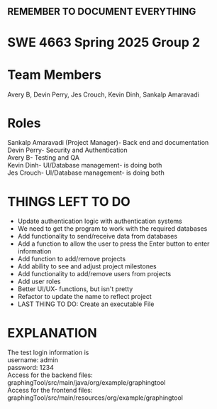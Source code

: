 ## REMEMBER TO DOCUMENT EVERYTHING
# SWE 4663 Spring 2025 Group 2 
# Team Members
Avery B, Devin Perry, Jes Crouch, Kevin Dinh, Sankalp Amaravadi
# Roles
Sankalp Amaravadi (Project Manager)- Back end and documentation <br />
Devin Perry- Security and Authentication <br />
Avery B- Testing and QA <br />
Kevin Dinh- UI/Database management- is doing both <br />
Jes Crouch- UI/Database management- is doing both 
# THINGS LEFT TO DO
- Update authentication logic with authentication systems  <br />
- We need to get the program to work with the required databases  <br />
- Add functionality to send/receive data from databases  <br />
- Add a function to allow the user to press the Enter button to enter information <br />
- Add function to add/remove projects <br />
- Add ability to see and adjust project milestones <br />
- Add functionality to add/remove users from projects <br />
- Add user roles <br />
- Better UI/UX- functions, but isn't pretty  <br />
- Refactor to update the name to reflect project <br />
- LAST THING TO DO: Create an executable File <br />
# EXPLANATION
The test login information is <br />
username: admin <br />
password: 1234 <br />
Access for the backend files:  graphingTool/src/main/java/org/example/graphingtool <br />
Access for the frontend files:  graphingTool/src/main/resources/org/example/graphingtool
